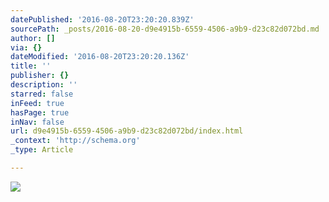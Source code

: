 ```yaml
---
datePublished: '2016-08-20T23:20:20.839Z'
sourcePath: _posts/2016-08-20-d9e4915b-6559-4506-a9b9-d23c82d072bd.md
author: []
via: {}
dateModified: '2016-08-20T23:20:20.136Z'
title: ''
publisher: {}
description: ''
starred: false
inFeed: true
hasPage: true
inNav: false
url: d9e4915b-6559-4506-a9b9-d23c82d072bd/index.html
_context: 'http://schema.org'
_type: Article

---
```

![](https://the-grid-user-content.s3-us-west-2.amazonaws.com/43baf4b5-488d-4cb5-86e6-9e4ed52a2e02.jpg)
